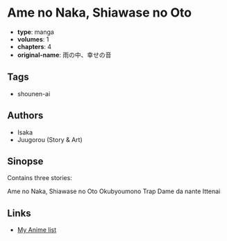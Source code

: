 # Ame no Naka, Shiawase no Oto

-   **type**: manga
-   **volumes**: 1
-   **chapters**: 4
-   **original-name**: 雨の中、幸せの音

## Tags

-   shounen-ai

## Authors

-   Isaka
-   Juugorou (Story & Art)

## Sinopse

Contains three stories:

Ame no Naka, Shiawase no Oto
Okubyoumono Trap
Dame da nante Ittenai

## Links

-   [My Anime list](https://myanimelist.net/manga/12025/Ame_no_Naka_Shiawase_no_Oto)
